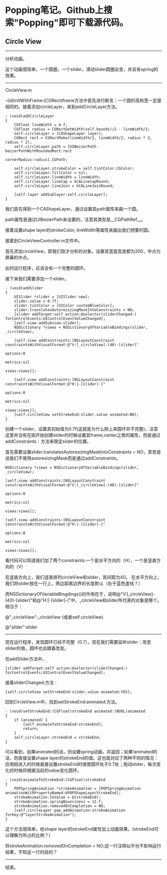 # Popping笔记。Github上搜索"Popping"即可下载源代码。

## Circle View

---

分析动画。

这个动画很简单，一个圆圈，一个slider，滑动slider圆圈会变，并且有spring的效果。

---

CircleView.m

 -(id)initWithFrame:(CGRect)frame方法中首先进行断言：一个圆的高和宽一定是相同的。接着添加circleLayer，来到addCircleLayer方法。

    - (void)addCircleLayer
    {
        CGFloat lineWidth = 4.f;
        CGFloat radius = CGRectGetWidth(self.bounds)/2 - lineWidth/2;
        self.circleLayer = [CAShapeLayer layer];
        CGRect rect = CGRectMake(lineWidth/2, lineWidth/2, radius * 2, radius * 2);
        self.circleLayer.path = [UIBezierPath bezierPathWithRoundedRect:rect
                                                      cornerRadius:radius].CGPath;
    
        self.circleLayer.strokeColor = self.tintColor.CGColor;
        self.circleLayer.fillColor = nil;
        self.circleLayer.lineWidth = lineWidth;
        self.circleLayer.lineCap = kCALineCapRound;
        self.circleLayer.lineJoin = kCALineJoinRound;
        
        [self.layer addSublayer:self.circleLayer];
    }
    
我们首先得到一个CAShapeLayer，通过设置其path属性来画一个圆。

path属性是通过UIBezierPath来设置的，注意其类型是__CGPathRef__。

接着设置shape layer的strokeColor, lineWidth等属性来画出我们想要的圆。

接着到CircleViewController.m文件中。

首先添加circleView，即我们刚才分析的对象。设置其宽度高度都为200，中点为屏幕的中点。

此时运行程序，应该会有一个完整的圆环。

接下来我们需要添加一个slider。

    - (void)addSlider
    {
        UISlider *slider = [UISlider new];
        slider.value = 0.7f;
        slider.tintColor = [UIColor customBlueColor];
        slider.translatesAutoresizingMaskIntoConstraints = NO;
        [slider addTarget:self action:@selector(sliderChanged:) forControlEvents:UIControlEventValueChanged];
        [self.view addSubview:slider];
        NSDictionary *views = NSDictionaryOfVariableBindings(slider, _circleView);
    
        [self.view addConstraints:[NSLayoutConstraint constraintsWithVisualFormat:@"V:[_circleView]-(40)-[slider]"
                                                                          options:0
                                                                          metrics:nil
                                                                            views:views]];
    
        [self.view addConstraints:[NSLayoutConstraint constraintsWithVisualFormat:@"H:|-[slider]-|"
                                                                          options:0
                                                                          metrics:nil
                                                                            views:views]];
        [self.circleView setStrokeEnd:slider.value animated:NO];
    }
    
创建一个slider，设置其初始值为0.7f(这就是为什么刚上来圆环并不完整)，注意这里并没有在刚开始创建slider的时候设置其frame,center之类的属性，而是通过addConstraints：方法来限定slider的位置。

首先需要设置slider.translatesAutoresizingMaskIntoConstraints = NO，意思是说我们不使用autoresizingMask而是通过addConstraints。

    NSDictionary *views = NSDictionaryOfVariableBindings(slider, _circleView);

    [self.view addConstraints:[NSLayoutConstraint constraintsWithVisualFormat:@"V:[_circleView]-(40)-[slider]"
                                                                      options:0
                                                                      metrics:nil
                                                                        views:views]];

    [self.view addConstraints:[NSLayoutConstraint constraintsWithVisualFormat:@"H:|-[slider]-|"
                                                                      options:0
                                                                      metrics:nil
                                                                        views:views]];
                                                                        

看代码可以知道我们加了两个constraints:一个是水平方向的（H），一个是竖直方向的（V）

在竖直方向上，我们竖直排列circleView和slider，其间距为40。
在水平方向上，我们将slider放在一行上，两边距离边界的长度默认（处于蓝色虚线？）

而NSDictionaryOfVariableBingdings()的作用在于，说明@"V:[\_circleView]-(40)-[slider]"和@"H:|-[slider]-|"中，_circleView和slider所代表的对象是哪个。相当于：

@"\_circleView":_circleView (或者self.circleView)

@"slider":slider

---

现在运行程序，发现圆环已经不完整（0.7），现在我们需要监听slider：改变slider的值，圆环也会跟着改变。

在addSlider方法中，    

    [slider addTarget:self action:@selector(sliderChanged:) forControlEvents:UIControlEventValueChanged];
    
接着sliderChanged:方法：

    [self.circleView setStrokeEnd:slider.value animated:YES];
    
回到CircleView.m中，找到setStrokeEnd:animated:方法。

    - (void)setStrokeEnd:(CGFloat)strokeEnd animated:(BOOL)animated
    {
        if (animated) {
            [self animateToStrokeEnd:strokeEnd];
            return;
        }
        self.circleLayer.strokeEnd = strokeEnd;
    }

可以看到，如果animated的话，则设置spring动画，并返回；如果!animated的话，则直接设置shape layer的strokeEnd的值。这也就对应了两种不同的情况：应用刚进入的时候直接设置strokeEnd的值使圆环处于0.7处；拖动slider，每次变化的时候将根据当前的value变化圆环。

    - (void)animateToStrokeEnd:(CGFloat)strokeEnd
    {
        POPSpringAnimation *strokeAnimation = [POPSpringAnimation animationWithPropertyNamed:kPOPShapeLayerStrokeEnd];
        strokeAnimation.toValue = @(strokeEnd);
        strokeAnimation.springBounciness = 12.f;
        strokeAnimation.removedOnCompletion = NO;
        [self.circleLayer pop_addAnimation:strokeAnimation forKey:@"layerStrokeAnimation"];
    }
    
这个方法很简单，给shape layer的strokeEnd属性加上动画效果。(strokeEnd可以理解为所占的比例？)

将strokeAnimation.removedOnCompletion = NO;这一行注释似乎也不影响运行结果，不知这一行的目的？

---

结束。